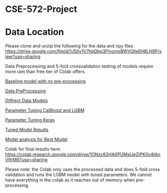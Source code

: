 # CSE-572-Project

# Data Location
Please clone and unzip the following for the data and npy files.
https://drive.google.com/file/d/1J5ity1V7hbDbp3PmzmxBWVQfe6H8LH9P/view?usp=sharing


Data Preprocessing and 5-fold crossvalidation testing of models require more ram than free tier of Colab offers.

[Baseline model with no pre-processing](0_nopreprocessing.ipynb)

[Data PreProcessing](1_data_preprocessing.ipynb)

[Diffrent Data Models](2_data_models.ipynb)

[Parameter Tuning CatBoost and LGBM](3_parameter_tuning.ipynb)

[Parameter Tuning Keras](3.1_parameter_tuning_keras.ipynb)

[Tuned Model Results](<4_final_model copy.ipynb>)

[Model analysis for Best Model](5_model_analysis.ipynb)


Colab for final results here:
https://colab.research.google.com/drive/1ONzc62HA0PUMslJeZIPK0v4tAnVIfrM6?usp=sharing

Please note: the Colab only uses the processed data and does 5-fold cross validation and runs the LGBM model with tuned parameters. We cannot have everything in the colab as it reaches out of memory when pre-processing.
